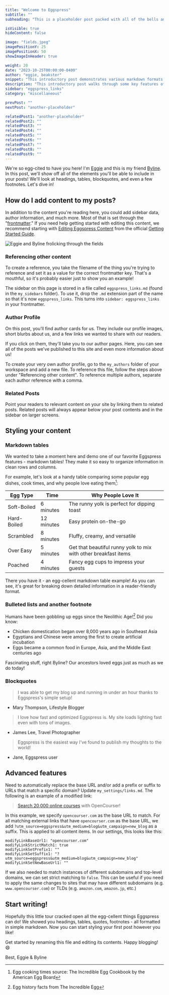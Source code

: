 ```yaml
---
title: "Welcome to Eggspress"
subtitle: ""
subheading: "This is a placeholder post packed with all of the bells and whistles Eggspress offers"

isVisible: true
hideContent: false

image: "fields.jpeg"
imagePositionY: 25
imagePositionX: 50
showImageInHeader: true

weight: 20
date: "2023-10-25T00:00:00-0400"
author: "eggie, beakster"
snippet: "This introductory post demonstrates various markdown formats you can use in your posts, such as headings, tables, quotes, and footnotes. When you're ready, rename this file and replace its contents with your own!"
description: "This introductory post walks through some key features of the Eggspress platform."
sidebar: "eggspress_links"
category: "miscellaneous"

prevPost: ""
nextPost: "another-placeholder"

relatedPost1: "another-placeholder"
relatedPost2: ""
relatedPost3: ""
relatedPost4: ""
relatedPost5: ""
relatedPost6: ""
relatedPost7: ""
relatedPost8: ""
relatedPost9: ""
---
```



We're so egg-cited to have you here! I'm [Eggie](my_authors/eggie.md) and this is my friend [Byline](my_authors/beakster.md). In this post, we'll show off all of the elements you'll be able to include in your posts! We'll look at headings, tables, blockquotes, and even a few footnotes. Let's dive in!


## How do I add content to my posts?

In addition to the content you're reading here, you could add sidebar data, author information, and much more. Most of that is set through the "[frontmatter](https://eggspress.vercel.app/blog/frontmatter)." If you need help getting started with editing this content, we recommend starting with [Editing Eggspress Content](https://eggspress.vercel.app/blog/editing-content) from the official [Getting Started Guide](https://eggspress.vercel.app/getting-started).

![Eggie and Byline frolicking through the fields](fields.jpeg)

### Referencing other content

To create a reference, you take the filename of the thing you're trying to reference and set it as a value for the correct frontmatter key. That's a mouthful, so it's probably easier just to show you an example!

The sidebar on this page is stored in a file called `eggspress_links.md` (found in the `my_sidebars` folder). To use it, drop the `.md` extension part of the name so that it's now `eggspress_links`. This turns into `sidebar: eggspress_links` in your frontmatter.

### Author Profile

On this post, you'll find author cards for us. They include our profile images, short blurbs about us, and a few links we wanted to share with our readers.

If you click on them, they'll take you to our author pages. Here, you can see all of the posts we've published to this site and even more information about us!

To create your very own author profile, go to the `my_authors` folder of your workspace and add a new file. To reference this file, follow the steps above under "Referencing other content". To reference multiple authors, separate each author reference with a comma.

### Related Posts

Point your readers to relevant content on your site by linking them to related posts. Related posts will always appear below your post contents and in the sidebar on larger screens.


## Styling your content

### Markdown tables

We wanted to take a moment here and demo one of our favorite Eggspress features - markdown tables! They make it so easy to organize information in clean rows and columns.

For example, let's look at a handy table comparing some popular egg dishes, cook times, and why people love eating them[^1]:

| Egg Type | Time | Why People Love It |
|-|-|-|
| Soft-Boiled | 6 minutes | The runny yolk is perfect for dipping toast |
| Hard-Boiled | 12 minutes | Easy protein on-the-go |
| Scrambled | 8 minutes | Fluffy, creamy, and versatile | 
| Over Easy | 5 minutes | Get that beautiful runny yolk to mix with other breakfast items |
| Poached | 4 minutes | Fancy egg cups to impress your guests |

There you have it - an egg-cellent markdown table example! As you can see, it's great for breaking down detailed information in a reader-friendly format.


### Bulleted lists and another footnote

Humans have been gobbling up eggs since the Neolithic Age![^2] Did you know:

- Chicken domestication began over 8,000 years ago in Southeast Asia  
- Egyptians and Chinese were among the first to create artificial incubation
- Eggs became a common food in Europe, Asia, and the Middle East centuries ago

Fascinating stuff, right Byline? Our ancestors loved eggs just as much as we do today!  

### Blockquotes

> I was able to get my blog up and running in under an hour thanks to Eggspress's simple setup!
- Mary Thompson, Lifestyle Blogger

> I love how fast and optimized Eggspress is. My site loads lighting fast even with tons of images.
- James Lee, Travel Photographer  

> Eggspress is the easiest way I've found to publish my thoughts to the world! 
- Jane, Eggspress user

## Advanced features
Need to automatically replace the base URL and/or add a prefix or suffix to URLs that match a specific domain? Update `my_settings/links.md`.
The following is an example of a modified link:

> [Search 20,000 online courses](https://opencourser.com) with OpenCourser!

In this example, we specify `opencourser.com` as the base URL to match. For all matching external links that have `opencourser.com` as the base URL, we add
`?utm_source=eggspress&utm_medium=blog&utm_campaign=new_blog` as a suffix. This is applied to all content items. In our settings, this looks like this:

```
modifyLinkBaseUrl1: "opencourser.com"
modifyLinkStrictMatch1: true
modifyLinkSetPrefix1: ""
modifyLinkSetSuffix1: "?utm_source=eggspress&utm_medium=blog&utm_campaign=new_blog"
modifyLinkSetNewBaseUrl1: ""
```

If we also needed to match instances of different subdomains and top-level domains, we can set strict matching to `false`. This can be useful if you need to apply the same changes to sites that may have different subdomains (e.g. `www.opencourser.com`) or TLDs (e.g. `amazon.com`, `amazon.jp`, etc.)

## Start writing!

Hopefully this little tour cracked open all the egg-cellent things Eggspress can do! We showed you headings, tables, quotes, footnotes - all formatted in simple markdown. Now you can start styling your first post however you like!  

Get started by renaming this file and editing its contents. Happy blogging! 😄

Best,
Eggie & Byline

[^1]: Egg cooking times source: The Incredible Egg Cookbook by the American Egg Board 
[^2]: Egg history facts from The Incredible Egg
